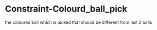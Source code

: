 # Constraint-Colourd_ball_pick
the coloured ball which is picked that should be different from last 2 balls
